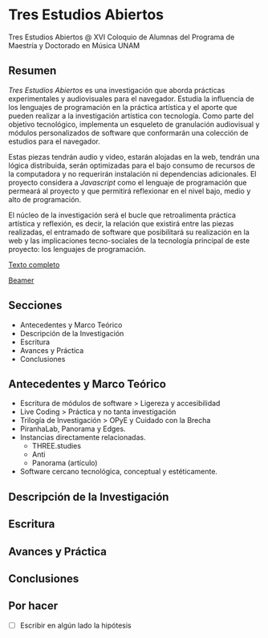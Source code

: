 
# Tres Estudios Abiertos 

Tres Estudios Abiertos @ XVI Coloquio de Alumnas del Programa de Maestría y Doctorado en Música UNAM

## Resumen

*Tres Estudios Abiertos* es una investigación que aborda prácticas experimentales y audiovisuales para el navegador. Estudia la influencia de los lenguajes de programación en la práctica artística y el aporte que pueden realizar a la investigación artística con tecnología. Como parte del objetivo tecnológico, implementa un esqueleto de granulación audiovisual y módulos personalizados de software que conformarán una colección de estudios para el navegador. 

Estas piezas tendrán audio y video, estarán alojadas en la web, tendrán una lógica distribuida, serán optimizadas para el bajo consumo de recursos de la computadora y no requerirán instalación ni dependencias adicionales. El proyecto considera a  *Javascript* como el lenguaje de programación que permeará al proyecto y que permitirá reflexionar en el nivel bajo, medio y alto de programación.

El núcleo de la investigación será el bucle que retroalimenta práctica artística y reflexión, es decir, la relación que existirá entre las piezas realizadas, el entramado de software que posibilitará su realización en la web y las implicaciones tecno-sociales de la tecnología principal de este proyecto: los lenguajes de programación. 

[Texto completo](https://github.com/EmilioOcelotl/tres-estudios-abiertos/blob/main/coloquioPMDM21/textoCompleto/textoCompleto.pdf)

[Beamer](https://github.com/EmilioOcelotl/tres-estudios-abiertos/blob/main/coloquioPMDM21/beamer/coloquio21beamer.pdf)

## Secciones 

- Antecedentes y Marco Teórico
- Descripción de la Investigación
- Escritura 
- Avances y Práctica
- Conclusiones

## Antecedentes y Marco Teórico

- Escritura de módulos de software > Ligereza y accesibilidad
- Live Coding > Práctica y no tanta investigación 
- Trilogía de Investigación > OPyE y Cuidado con la Brecha
- PiranhaLab, Panorama y Edges.
- Instancias directamente relacionadas.
  - THREE.studies
  - Anti
  - Panorama (artículo)
- Software cercano tecnológica, conceptual y estéticamente. 

## Descripción de la Investigación

## Escritura

## Avances y Práctica

## Conclusiones 

## Por hacer

- [ ] Escribir en algún lado la hipótesis 